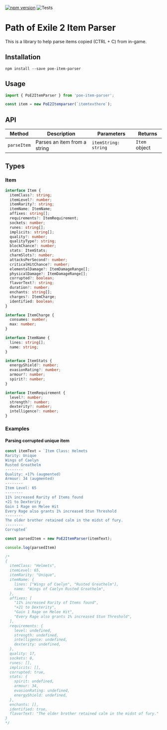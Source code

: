 [![npm version](https://badge.fury.io/js/poe-item-parser.svg)](https://badge.fury.io/js/poe-item-parser)
![Tests](https://github.com/Path-of-Tools/poe-item-parser/actions/workflows/jest-tests.yml/badge.svg)

# Path of Exile 2 Item Parser

This is a library to help parse items copied (CTRL + C) from in-game.

## Installation

`npm install --save poe-item-parser`

## Usage

```ts
import { PoE2ItemParser } from 'poe-item-parser';

const item = new PoE2Itemparser(`itemtexthere`);
```

## API

| Method       | Description                       | Parameters       | Returns          |
|--------------|-----------------------------------|------------------|------------------|
| `parseItem`  | Parses an item from a string      | `itemString: string` | `Item` object    |

## Types

### Item

```typescript
interface Item {
  itemClass?: string;
  itemLevel?: number;
  itemRarity?: string;
  itemName: ItemName;
  affixes: string[];
  requirements?: ItemRequirement;
  sockets: number;
  runes: string[];
  implicits: string[];
  quality?: number;
  qualityType?: string;
  blockChance?: number;
  stats: ItemStats;
  charmSlots?: number;
  attacksPerSecond?: number;
  criticalHitChance?: number;
  elementalDamage?: ItemDamageRange[];
  physicalDamage?: ItemDamageRange[];
  corrupted?: boolean;
  flavorText?: string;
  duration?: number;
  enchants: string[];
  charges?: ItemCharge;
  identified: boolean;
}

interface ItemCharge {
  consumes: number;
  max: number;
}

interface ItemName {
  lines: string[];
  name: string;
}

interface ItemStats {
  energyShield?: number;
  evasionRating?: number;
  armour?: number;
  spirit?: number;
}

interface ItemRequirement {
  level?: number;
  strength?: number;
  dexterity?: number;
  intelligence?: number;
}

```

### Examples

#### Parsing corrupted unique item

```ts
const itemText = `Item Class: Helmets
Rarity: Unique
Wings of Caelyn
Rusted Greathelm
--------
Quality: +17% (augmented)
Armour: 34 (augmented)
--------
Item Level: 65
--------
11% increased Rarity of Items found
+21 to Dexterity
Gain 1 Rage on Melee Hit
Every Rage also grants 1% increased Stun Threshold
--------
The older brother retained calm in the midst of fury.
--------
Corrupted`

const parsedItem = new PoE2ItemParser(itemText);

console.log(parsedItem)

/*  
{
  itemClass: "Helmets",
  itemLevel: 65,
  itemRarity: "Unique",
  itemName: {
    lines: ["Wings of Caelyn", "Rusted Greathelm"],
    name: "Wings of Caelyn Rusted Greathelm",
  },
  affixes: [
    "11% increased Rarity of Items found",
    "+21 to Dexterity",
    "Gain 1 Rage on Melee Hit",
    "Every Rage also grants 1% increased Stun Threshold",
  ],
  requirements: {
    level: undefined,
    strength: undefined,
    intelligence: undefined,
    dexterity: undefined,
  },
  quality: 17,
  sockets: 0,
  runes: [],
  implicits: [],
  corrupted: true,
  stats: {
    spirit: undefined,
    armour: 34,
    evasionRating: undefined,
    energyShield: undefined,
  },
  enchants: [],
  identified: true,
  flavorText: "The older brother retained calm in the midst of fury."
}
*/

```